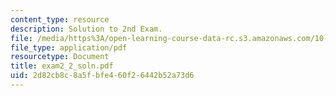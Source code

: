 ```yaml
---
content_type: resource
description: Solution to 2nd Exam.
file: /media/https%3A/open-learning-course-data-rc.s3.amazonaws.com/10-40-chemical-engineering-thermodynamics-fall-2003/2d82cb8c8a5fbfe460f26442b52a73d6_exam2_2_soln.pdf
file_type: application/pdf
resourcetype: Document
title: exam2_2_soln.pdf
uid: 2d82cb8c-8a5f-bfe4-60f2-6442b52a73d6
---
```

